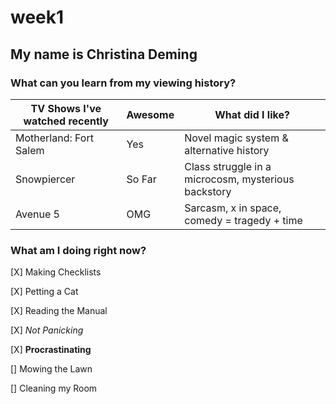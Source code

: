 # week1

## My name is Christina Deming

### What can you learn from my viewing history?

TV Shows I've watched recently | Awesome | What did I like?
--- | --- | ---
Motherland: Fort Salem | Yes | Novel magic system & alternative history
Snowpiercer | So Far | Class struggle in a microcosm, mysterious backstory
Avenue 5 | OMG | Sarcasm, x in space, comedy = tragedy + time

### What am I doing right now?

[X] Making Checklists

[X] Petting a Cat

[X] Reading the Manual

[X] *Not Panicking*

[X] **Procrastinating**

[] Mowing the Lawn

[] Cleaning my Room